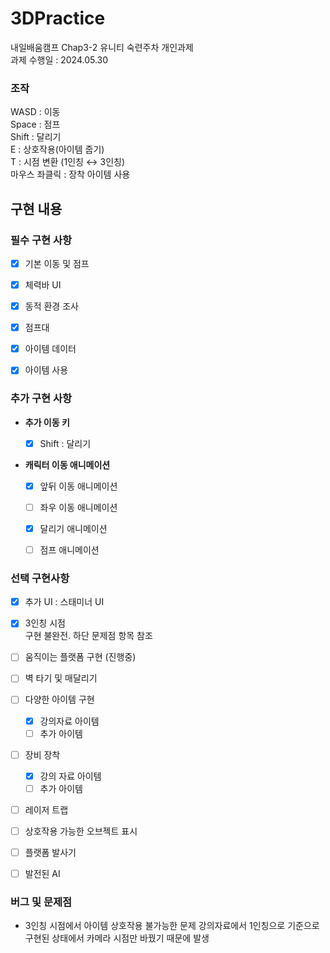 # 3DPractice
 내일배움캠프 Chap3-2 유니티 숙련주차 개인과제  
 과제 수행일 : 2024.05.30


### 조작
WASD : 이동  
Space : 점프  
Shift : 달리기  
E : 상호작용(아이템 줍기)  
T : 시점 변환 (1인칭 ↔ 3인칭)  
마우스 좌클릭 : 장착 아이템 사용  


## 구현 내용  
### 필수 구현 사항
- [x]  기본 이동 및 점프
- [x]  체력바 UI
- [x]  동적 환경 조사
- [x]  점프대
- [x]  아이템 데이터
- [x]  아이템 사용
    

### 추가 구현 사항

- **추가 이동 키**
    - [x]  Shift : 달리기

      
- **캐릭터 이동 애니메이션**
    - [x]  앞뒤 이동 애니메이션
    - [ ]  좌우 이동 애니메이션
    - [x]  달리기 애니메이션
    - [ ]  점프 애니메이션



      
### 선택 구현사항

- [x]  추가 UI : 스태미너 UI 
- [x]  3인칭 시점  
      구현 불완전. 하단 문제점 항목 참조
- [ ]  움직이는 플랫폼 구현 (진행중)
- [ ]  벽 타기 및 매달리기
- [ ]  다양한 아이템 구현
    - [x]  강의자료 아이템
    - [ ]  추가 아이템
- [ ]  장비 장착
    - [x]  강의 자료 아이템
    - [ ]  추가 아이템
- [ ]  레이저 트랩
- [ ]  상호작용 가능한 오브젝트 표시
- [ ]  플랫폼 발사기
- [ ]  발전된 AI


### 버그 및 문제점
- 3인칭 시점에서 아이템 상호작용 불가능한 문제
    강의자료에서 1인칭으로 기준으로 구현된 상태에서 카메라 시점만 바꿨기 때문에 발생

